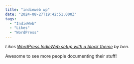 ```yaml
---
title: "indieweb wp"
date: "2024-08-27T19:42:51.000Z"
tags: 
  - "IndieWeb"
  - "Likes"
  - "WordPress"
---
```


_Likes [WordPress IndieWeb setup with a block theme](https://benharri.org/block-theme-indieweb/) by ben._

Awesome to see more people documenting their stuff!
